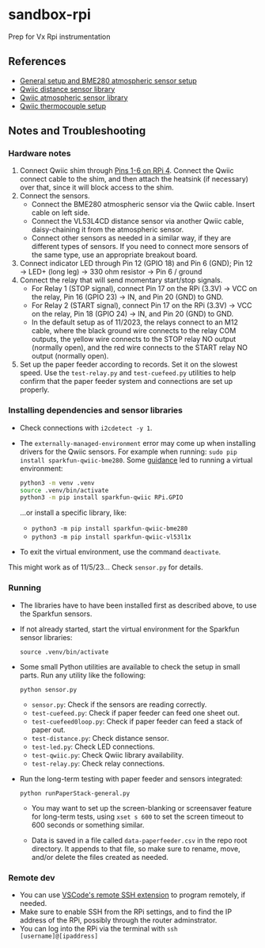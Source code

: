 # sandbox-rpi
Prep for Vx Rpi instrumentation

## References
* [General setup and BME280 atmospheric sensor setup](https://learn.sparkfun.com/tutorials/introduction-to-the-raspberry-pi-gpio-and-physical-computing?_gl=1*190akoj*_ga*MTUxODQ3NjE5OC4xNjk5MTI2Njc5*_ga_T369JS7J9N*MTY5OTEzNzUwMS4yLjEuMTY5OTEzODI1MS42MC4wLjA.&_ga=2.259974664.362080396.1699126679-1518476198.1699126679)
* [Qwiic distance sensor library](https://github.com/sparkfun/Qwiic_VL53L1X_Py)
* [Qwiic atmospheric sensor library](https://github.com/sparkfun/Qwiic_BME280_Py)
* [Qwiic thermocouple setup](https://learn.sparkfun.com/tutorials/sparkfun-qwiic-thermocouple-hookup-guide)

## Notes and Troubleshooting

### Hardware notes

1. Connect Qwiic shim through [Pins 1-6 on RPi 4](https://pinout.xyz/).  Connect the Qwiic connect cable to the shim, and then attach the heatsink (if necessary) over that, since it will block access to the shim.  
2. Connect the sensors.
	* Connect the BME280 atmospheric sensor via the Qwiic cable.  Insert cable on left side.  
	* Connect the VL53L4CD distance sensor via another Qwiic cable, daisy-chaining it from the atmospheric sensor.
	* Connect other sensors as needed in a similar way, if they are different types of sensors.  If you need to connect more sensors of the same type, use an appropriate breakout board.
3. Connect indicator LED through Pin 12 (GPIO 18) and Pin 6 (GND); Pin 12 &rarr; LED+ (long leg) &rarr; 330 ohm resistor &rarr; Pin 6 / ground
4. Connect the relay that will send momentary start/stop signals.  
	* For Relay 1 (STOP signal), connect Pin 17 on the RPi (3.3V) &rarr; VCC on the relay, Pin 16 (GPIO 23) &rarr; IN, and Pin 20 (GND) to GND.
	* For Relay 2 (START signal), connect Pin 17 on the RPi (3.3V) &rarr; VCC on the relay, Pin 18 (GPIO 24) &rarr; IN, and Pin 20 (GND) to GND.
	* In the default setup as of 11/2023, the relays connect to an M12 cable, where the black ground wire connects to the relay COM outputs, the yellow wire connects to the STOP relay NO output (normally open), and the red wire connects to the START relay NO output (normally open).   
5. Set up the paper feeder according to records.  Set it on the slowest speed. Use the `test-relay.py` and `test-cuefeed.py` utilities to help confirm that the paper feeder system and connections are set up properly.


### Installing dependencies and sensor libraries

* Check connections with `i2cdetect -y 1`.

* The `externally-managed-environment` error may come up when installing drivers for the Qwiic sensors.  For example when running: `sudo pip install sparkfun-qwiic-bme280`.  Some [guidance](https://stackoverflow.com/questions/75602063/pip-install-r-requirements-txt-is-failing-this-environment-is-externally-mana/75696359#75696359) led to running a virtual environment:

	```bash
	python3 -m venv .venv
	source .venv/bin/activate
	python3 -m pip install sparkfun-qwiic RPi.GPIO
	```

    ...or install a specific library, like: 
	* `python3 -m pip install sparkfun-qwiic-bme280`
	* `python3 -m pip install sparkfun-qwiic-vl53l1x`

* To exit the virtual environment, use the command `deactivate`.

This might work as of 11/5/23... Check `sensor.py` for details.

### Running

* The libraries have to have been installed first as described above, to use the Sparkfun sensors.
* If not already started, start the virtual environment for the Sparkfun sensor libraries: 

	```shell
	source .venv/bin/activate
	```

* Some small Python utilities are available to check the setup in small parts. Run any utility like the following:

	```shell
	python sensor.py
	```
	
    * `sensor.py`: Check if the sensors are reading correctly.
    * `test-cuefeed.py`: Check if paper feeder can feed one sheet out.
    * `test-cuefeed0loop.py`: Check if paper feeder can feed a stack of paper out.
    * `test-distance.py`: Check distance sensor.
    * `test-led.py`: Check LED connections.
    * `test-qwiic.py`: Check Qwiic library availability.
    * `test-relay.py`: Check relay connections.

* Run the long-term testing with paper feeder and sensors integrated:

	```shell
	python runPaperStack-general.py
	```
	
	* You may want to set up the screen-blanking or screensaver feature for long-term tests, using `xset s 600` to set the screen timeout to 600 seconds or something similar.

	* Data is saved in a file called `data-paperfeeder.csv` in the repo root directory.  It appends to that file, so make sure to rename, move, and/or delete the files created as needed.

### Remote dev

* You can use [VSCode's remote SSH extension](https://www.raspberrypi.com/news/coding-on-raspberry-pi-remotely-with-visual-studio-code/) to program remotely, if needed.
* Make sure to enable SSH from the RPi settings, and to find the IP address of the RPi, possibly through the router adminstrator.
* You can log into the RPi via the terminal with `ssh [username]@[ipaddress]`

